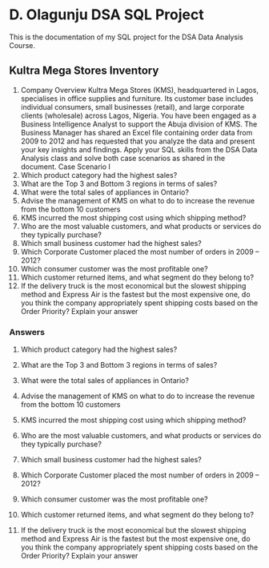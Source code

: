 # D. Olagunju DSA SQL Project
This is the documentation of my SQL project for the DSA Data Analysis Course.
## Kultra Mega Stores Inventory

1. Company Overview
Kultra Mega Stores (KMS), headquartered in Lagos, specialises in office supplies and
furniture. Its customer base includes individual consumers, small businesses (retail), and
large corporate clients (wholesale) across Lagos, Nigeria.
You have been engaged as a Business Intelligence Analyst to support the Abuja division of
KMS. The Business Manager has shared an Excel file containing order data from 2009 to
2012 and has requested that you analyze the data and present your key insights and
findings.
Apply your SQL skills from the DSA Data Analysis class and solve both case scenarios
as shared in the document.
Case Scenario I
1. Which product category had the highest sales?
2. What are the Top 3 and Bottom 3 regions in terms of sales?
3. What were the total sales of appliances in Ontario?
4. Advise the management of KMS on what to do to increase the revenue from the bottom
10 customers
5. KMS incurred the most shipping cost using which shipping method?
6. Who are the most valuable customers, and what products or services do they typically
purchase?
7. Which small business customer had the highest sales?
8. Which Corporate Customer placed the most number of orders in 2009 – 2012?
9. Which consumer customer was the most profitable one?
10. Which customer returned items, and what segment do they belong to?
11. If the delivery truck is the most economical but the slowest shipping method and
Express Air is the fastest but the most expensive one, do you think the company
appropriately spent shipping costs based on the Order Priority? Explain your answer


### Answers
1. Which product category had the highest sales?

   
2. What are the Top 3 and Bottom 3 regions in terms of sales?

  
3. What were the total sales of appliances in Ontario?


4. Advise the management of KMS on what to do to increase the revenue from the bottom 10 customers


5. KMS incurred the most shipping cost using which shipping method?


6. Who are the most valuable customers, and what products or services do they typically
purchase?



7. Which small business customer had the highest sales?



8. Which Corporate Customer placed the most number of orders in 2009 – 2012?



9. Which consumer customer was the most profitable one?



10. Which customer returned items, and what segment do they belong to?



11. If the delivery truck is the most economical but the slowest shipping method and
Express Air is the fastest but the most expensive one, do you think the company
appropriately spent shipping costs based on the Order Priority? Explain your answer

